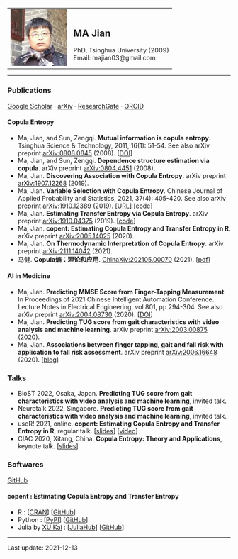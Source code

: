 <table border = "0">
  <tr>
    <td><img src="/head.jpeg" /></td>
    <td> <h2> MA Jian </h2> PhD, Tsinghua University (2009) <br> Email: majian03@gmail.com </td>
  </tr>
</table>

---

### Publications
[Google Scholar](https://scholar.google.com/citations?user=gqCD4kwAAAAJ) · 
[arXiv](http://arxiv.org/a/ma_j_3) · 
[ResearchGate](https://www.researchgate.net/profile/Jian_Ma9) · 
[ORCID](https://orcid.org/0000-0001-5357-1921)

#### Copula Entropy
* Ma, Jian, and Sun, Zengqi. **Mutual information is copula entropy**. Tsinghua Science & Technology, 2011, 16(1): 51-54. See also arXiv preprint [arXiv:0808.0845](https://arxiv.org/abs/0808.0845) (2008). [[DOI](https://doi.org/10.1016/S1007-0214(11)70008-6)]
* Ma, Jian, and Sun, Zengqi. **Dependence structure estimation via copula**. arXiv preprint [arXiv:0804.4451](https://arxiv.org/abs/0804.4451) (2008).
* Ma, Jian. **Discovering Association with Copula Entropy**. arXiv preprint [arXiv:1907.12268](https://arxiv.org/abs/1907.12268) (2019). 
* Ma, Jian. **Variable Selection with Copula Entropy**. Chinese Journal of Applied Probability and Statistics, 2021, 37(4): 405-420. See also arXiv preprint [arXiv:1910.12389](https://arxiv.org/abs/1910.12389) (2019). [[URL](http://aps.ecnu.edu.cn/CN/10.3969/j.issn.1001-4268.2021.04.006)] [[code](https://github.com/majianthu/aps2020)]
* Ma, Jian. **Estimating Transfer Entropy via Copula Entropy**. arXiv preprint [arXiv:1910.04375](https://arxiv.org/abs/1910.04375) (2019). [[code](https://github.com/majianthu/transferentropy)]
* Ma, Jian. **copent: Estimating Copula Entropy and Transfer Entropy in R**. arXiv preprint [arXiv:2005.14025](https://arxiv.org/abs/2005.14025) (2020).
* Ma, Jian. **On Thermodynamic Interpretation of Copula Entropy**. arXiv preprint [arXiv:2111.14042](https://arxiv.org/abs/2111.14042) (2021).
* 马健. **Copula熵：理论和应用**. [ChinaXiv:202105.00070](http://chinaxiv.org/abs/202105.00070) (2021). [[pdf](/ce-survey.pdf)]

#### AI in Medicine
* Ma, Jian. **Predicting MMSE Score from Finger-Tapping Measurement**.  In Proceedings of 2021 Chinese Intelligent Automation Conference. Lecture Notes in Electrical Engineering, vol 801, pp 294-304. See also arXiv preprint [arXiv:2004.08730](https://arxiv.org/abs/2004.08730) (2020). [[DOI](https://doi.org/10.1007/978-981-16-6372-7_34)]
* Ma, Jian. **Predicting TUG score from gait characteristics with video analysis and machine learning**. arXiv preprint [arXiv:2003.00875](https://arxiv.org/abs/2003.00875) (2020).
* Ma, Jian. **Associations between finger tapping, gait and fall risk with application to fall risk assessment**. arXiv preprint [arXiv:2006.16648](https://arxiv.org/abs/2006.16648) (2020). [[blog](https://www.hitachi.com.cn/hcrd/sc/aiblog/0924/index.html)]

### Talks
* BioST 2022, Osaka, Japan. **Predicting TUG score from gait characteristics with video analysis and machine learning**, invited talk.
* Neurotalk 2022, Singapore. **Predicting TUG score from gait characteristics with video analysis and machine learning**, invited talk.
* useR! 2021, online. **copent: Estimating Copula Entropy and Transfer Entropy in R**, regular talk. [[slides](/useR2021.pdf)] [[video](https://www.youtube.com/watch?v=5IKm9MHGoDM)]
* CIAC 2020, Xitang, China. **Copula Entropy: Theory and Applications**, keynote talk. [[slides](/ciac2020ce.pdf)]

### Softwares
[GitHub](https://github.com/majianthu)

#### copent : Estimating Copula Entropy and Transfer Entropy
* R : [[CRAN](https://cran.r-project.org/package=copent)] [[GitHub](https://github.com/majianthu/copent)]
* Python : [[PyPI](https://pypi.org/project/copent)] [[GitHub](https://github.com/majianthu/pycopent)]
* Julia by  [XU Kai](https://github.com/xukai92/) : [[JuliaHub](https://juliahub.com/ui/Packages/CopEnt/rRUXw/0.1.0)] [[GitHub](https://github.com/xukai92/CopEnt.jl)]

---
Last update: 2021-12-13
